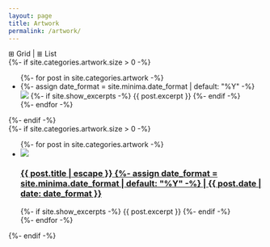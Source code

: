 ```yaml
---
layout: page
title: Artwork
permalink: /artwork/
---
```


<div class="list-label">
 ⊞ Grid | ≣ List
</div>

<div class="grid">
    {%- if site.categories.artwork.size > 0 -%}
    <ul class="post-list">
      {%- for post in site.categories.artwork -%}
      <li>
        {%- assign date_format = site.minima.date_format | default: "%Y" -%}
        <a href="{{ post.url }}" ><img class="thumbnail" src="{{ post.thumbnail }}" /></a>
        {%- if site.show_excerpts -%}
          {{ post.excerpt }}
        {%- endif -%}
      </li>
      {%- endfor -%}
    </ul>
  {%- endif -%}
</div>
<div class="list">
  {%- if site.categories.artwork.size > 0 -%}
    <ul>
      {%- for post in site.categories.artwork -%}
      <li>
        <a href="{{ post.url }}" ><img class="thumbnail" src="{{ post.thumbnail }}" /></a>
        <h3>
          <a href="{{ post.url | relative_url }}">
            {{ post.title | escape }}
            {%- assign date_format = site.minima.date_format | default: "%Y" -%}
        <span class="post-meta">| {{ post.date | date: date_format }}</span>
          </a>
        </h3>
        {%- if site.show_excerpts -%}
          {{ post.excerpt }}
        {%- endif -%}
      </li>
      {%- endfor -%}
    </ul>
  {%- endif -%}
</div>

